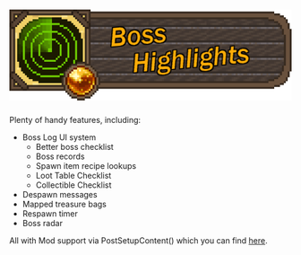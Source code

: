 # ![Boss Highlights](banner.png)
Plenty of handy features, including:
* Boss Log UI system
  * Better boss checklist
  * Boss records
  * Spawn item recipe lookups
  * Loot Table Checklist
  * Collectible Checklist
* Despawn messages
* Mapped treasure bags
* Respawn timer
* Boss radar
  
All with Mod support via PostSetupContent() which you can find [here](https://forums.terraria.org/index.php?threads/boss-highlights.72395//#post-1629944).

